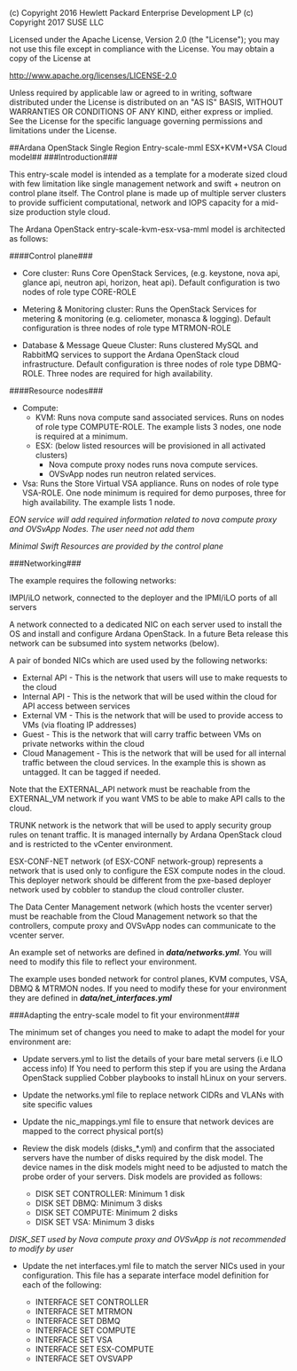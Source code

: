 
(c) Copyright 2016 Hewlett Packard Enterprise Development LP
(c) Copyright 2017 SUSE LLC

Licensed under the Apache License, Version 2.0 (the "License"); you may
not use this file except in compliance with the License. You may obtain
a copy of the License at

http://www.apache.org/licenses/LICENSE-2.0

Unless required by applicable law or agreed to in writing, software
distributed under the License is distributed on an "AS IS" BASIS, WITHOUT
WARRANTIES OR CONDITIONS OF ANY KIND, either express or implied. See the
License for the specific language governing permissions and limitations
under the License.


##Ardana OpenStack Single Region Entry-scale-mml ESX+KVM+VSA Cloud model##
###Introduction###

This entry-scale model is intended as a template for a moderate sized cloud with few limitation like single management network and swift + neutron on control plane itself. The Control plane is made up of multiple server clusters to provide sufficient computational, network and IOPS capacity for a mid-size production style cloud.

The Ardana OpenStack entry-scale-kvm-esx-vsa-mml model is architected as follows:

####Control plane###

  - Core cluster: Runs Core OpenStack Services, (e.g. keystone, nova api, glance api, neutron api, horizon, heat api). Default configuration is two nodes of role type CORE-ROLE

  - Metering & Monitoring cluster: Runs the OpenStack Services for metering & monitoring (e.g. celiometer, monasca & logging). Default configuration is three nodes of role type MTRMON-ROLE

  - Database & Message Queue Cluster: Runs clustered MySQL and RabbitMQ services to support the Ardana OpenStack cloud infrastructure. Default configuration is three nodes of role type DBMQ-ROLE. Three nodes are required for high availability.

####Resource nodes###
  - Compute:
     - KVM: Runs nova compute sand associated services. Runs on nodes of role type COMPUTE-ROLE. The example lists 3 nodes, one node is required at a minimum.
     - ESX: (below listed resources will be provisioned in all activated clusters)
        - Nova compute proxy nodes runs nova compute services.
        - OVSvApp nodes run neutron related services.
  - Vsa: Runs the Store Virtual VSA appliance. Runs on nodes of role type VSA-ROLE. One node minimum is required for demo purposes, three for high availability. The example lists 1 node.

  *EON service will add required information related to nova compute proxy and OVSvApp Nodes. The user need not add them*

  *Minimal Swift Resources are provided by the control plane*

###Networking###

The example requires the following networks:

IMPI/iLO network, connected to the deployer and the IPMI/iLO ports of all servers

A network connected to a dedicated NIC on each server used to install the OS and install and configure Ardana OpenStack. In a future Beta release this network can be subsumed into system networks (below).

A pair of bonded NICs which are used used by the following networks:

- External API - This is the network that users will use to make requests to the cloud
- Internal API - This is the network that will be used within the cloud for API access between services
- External VM - This is the network that will be used to provide access to VMs (via floating IP addresses)
- Guest - This is the network that will carry traffic between VMs on private networks within the cloud
- Cloud Management - This is the network that will be used for all internal traffic between the cloud services. In the example this is shown as untagged. It can be tagged if needed.

Note that the EXTERNAL\_API network must be reachable from the EXTERNAL\_VM network if you want VMS to be able to make  API calls to the cloud.

TRUNK network is the network that will be used to apply security group rules on tenant traffic. It is managed internally by Ardana OpenStack cloud and is restricted to the vCenter environment.

ESX-CONF-NET network (of ESX-CONF network-group) represents a network that is used only to configure the ESX compute nodes in the cloud. This deployer network should be different from the pxe-based deployer network used by cobbler to standup the cloud controller cluster.

The Data Center Management network (which hosts the vcenter server) must be reachable from the Cloud Management network so that the controllers,
compute proxy and OVSvApp nodes can communicate to the vcenter server.

An example set of networks are defined in ***data/networks.yml***.    You will need to modify this file to reflect your environment.

The example uses bonded network for control planes, KVM computes, VSA, DBMQ & MTRMON nodes. If you need to modify these for your environment they are defined in ***data/net_interfaces.yml***

###Adapting the entry-scale model to fit your environment###

The minimum set of changes you need to make to adapt the model for your environment are:

- Update servers.yml to list the details of your bare metal servers (i.e ILO access info) If You need to perform this step if you are using the Ardana OpenStack supplied Cobber playbooks to install hLinux on your servers.

- Update the networks.yml file to replace network CIDRs and VLANs with site specific values

- Update the nic_mappings.yml file to ensure that network devices are mapped to the correct physical port(s)

- Review the disk models (disks_*.yml) and confirm that the associated
    servers have the number of disks required by the disk model. The device
    names in the disk models might need to be adjusted to match the probe order
    of your servers.
Disk models are provided as follows:

  - DISK SET CONTROLLER: Minimum 1 disk
  - DISK SET DBMQ: Minimum 3 disks
  - DISK SET COMPUTE: Minimum 2 disks
  - DISK SET VSA: Minimum 3 disks

*DISK_SET used by Nova compute proxy and OVSvApp is not recommended to modify by user*


- Update the net interfaces.yml file to match the server NICs used in your configuration. This file has a separate interface model definition for each of the following:

  - INTERFACE SET CONTROLLER
  - INTERFACE SET MTRMON
  - INTERFACE SET DBMQ
  - INTERFACE SET COMPUTE
  - INTERFACE SET VSA
  - INTERFACE SET ESX-COMPUTE
  - INTERFACE SET OVSVAPP
